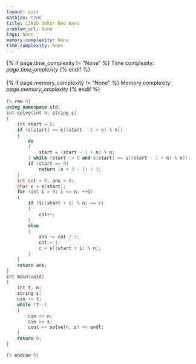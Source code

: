 ```yaml
---
layout: post
mathjax: true
title: 1392D Omkar Bed Wars
problem_url: None
tags: None
memory_complexity: None
time_complexity: None
---
```




{% if page.time_complexity != "None" %}
Time complexity: ${{ page.time_complexity }}$
{% endif %}

{% if page.memory_complexity != "None" %}
Memory complexity: ${{ page.memory_complexity }}$
{% endif %}

```cpp
{% raw %}
using namespace std;
int solve(int n, string s)
{
    int start = 0;
    if (s[start] == s[(start - 1 + n) % n])
    {
        do
        {
            start = (start - 1 + n) % n;
        } while (start != 0 and s[start] == s[(start - 1 + n) % n]);
        if (start == 0)
            return (n + 3 - 1) / 3;
    }
    int cnt = 0, ans = 0;
    char c = s[start];
    for (int i = 0; i <= n; ++i)
    {
        if (s[(start + i) % n] == c)
        {
            cnt++;
        }
        else
        {
            ans += cnt / 3;
            cnt = 1;
            c = s[(start + i) % n];
        }
    }
    return ans;
}
int main(void)
{
    int t, n;
    string s;
    cin >> t;
    while (t--)
    {
        cin >> n;
        cin >> s;
        cout << solve(n, s) << endl;
    }
    return 0;
}

{% endraw %}
```